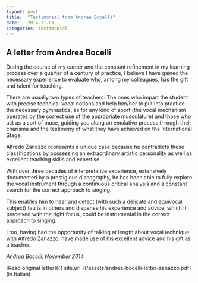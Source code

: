 ```yaml
---
layout: post
title:  "Testimonial from Andrea Bocelli"
date:   2014-11-01
categories: testimonial
---
```

## A letter from Andrea Bocelli

During the course of my career and the constant refinement in my learning process over a quarter of a century of practice, I believe I have gained the necessary experience to evaluate who, among my colleagues, has the gift and talent for teaching.

There are usually two types of teachers: The ones who impart the student with precise technical vocal notions and help him/her to put into practice the necessary gymnastics, as for any kind of sport (the vocal mechanism operates by the correct use of the appropriate musculature) and those who act as a sort of muse, guiding you along an emulative process through their charisma and the testimony of what they have achieved on the International Stage.

Alfredo Zanazzo represents a unique case because he contradicts these classifications by possessing an extraordinary artistic personality as well as excellent teaching skills and expertise.

With over three decades of interpretative experience, extensively documented by a prestigious discography, he has been able to fully explore the vocal instrument through a continuous critical analysis and a constant search for the correct approach to singing.

This enables him to hear and detect (with such a delicate and equivocal subject) faults in others and dispense his experience and advice, which if perceived with the right focus, could be instrumental in the correct approach to singing.

I too, having had the opportunity of talking at length about vocal technique with Alfredo Zanazzo, have made use of his excellent advice and his gift as a teacher.

*Andrea Bocelli, November 2014* 

[Read original letter]({{ site.url }}/assets/andrea-bocelli-letter-zanazzo.pdf) (in Italian)
